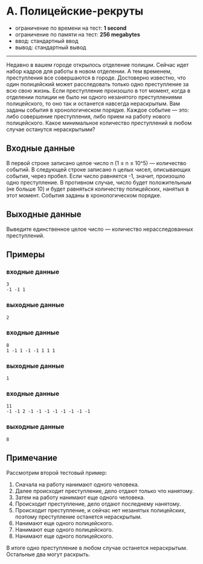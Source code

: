 # A. Полицейские-рекруты

- ограничение по времени на тест: **1 second**
- ограничение по памяти на тест: **256 megabytes**
- ввод: стандартный ввод
- вывод: стандартный вывод

---

Недавно в вашем городе открылось отделение полиции. Сейчас идет набор кадров для работы в новом отделении. А тем
временем, преступления все совершаются в городе. Достоверно известно, что один полицейский может расследовать только
одно преступление за всю свою жизнь. Если преступление произошло в тот момент, когда в отделении полиции не было ни
одного незанятого преступлениями полицейского, то оно так и останется навсегда нераскрытым. Вам заданы события в
хронологическом порядке. Каждое событие — это: либо совершение преступления, либо прием на работу нового полицейского.
Какое минимальное количество преступлений в любом случае останутся нераскрытыми?

## Входные данные

В первой строке записано целое число n (1 ≤ n ≤ 10^5) — количество событий. В следующей строке записано n целых чисел,
описывающих события, через пробел. Если число равняется -1, значит, произошло одно преступление. В противном случае,
число будет положительным (не больше 10) и будет равняться количеству полицейских, нанятых в этот момент. События заданы
в хронологическом порядке.

## Выходные данные
Выведите единственное целое число — количество нерасследованных преступлений.

## Примеры
### входные данные
```
3
-1 -1 1
```
### выходные данные
```
2
```

### входные данные
```
8
1 -1 1 -1 -1 1 1 1
```
### выходные данные
```
1
```

### входные данные
```
11
-1 -1 2 -1 -1 -1 -1 -1 -1 -1 -1
```
### выходные данные
```
8
```

## Примечание

Рассмотрим второй тестовый пример:

1. Сначала на работу нанимают одного человека.
2. Далее происходит преступление, дело отдают только что нанятому.
3. Затем на работу нанимают еще одного человека.
4. Происходит преступление, дело отдают последнему нанятому.
5. Происходит преступление, и сейчас нет незанятых полицейских, поэтому преступление останется нераскрытым.
6. Нанимают еще одного полицейского.
7. Нанимают еще одного полицейского.
8. Нанимают еще одного полицейского.

В итоге одно преступление в любом случае останется нераскрытым. Остальные два могут раскрыть.
